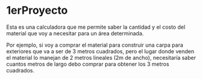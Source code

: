# 1erProyecto

Esta es una calculadora que me permite saber la cantidad y el costo del material que voy a necesitar para un área determinada.

Por ejemplo, si voy a comprar el material para construir una carpa para exteriores que va a ser de 3 metros cuadrados,
pero el lugar donde venden el material lo manejan de 2 metros lineales (2m de ancho), necesitaría saber cuantos metros de largo
debo comprar para obtener los 3 metros cuadrados.
